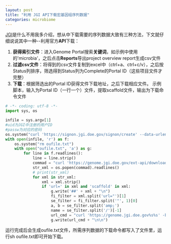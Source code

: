 ```yaml
---
layout: post
title: "利用 JGI API下载宏基因组序列数据"
categories: microbiome
---
```


[JGI](https://genome.jgi.doe.gov/portal/)是什么不用我多介绍，想从中下载需要的序列数据大致有三种方法，下文就仔细说说其中一种--利用官方**API**下载：

1. **获得索引文件**：进入Genome Portal搜索**关键词**，如示例中使用的'microbia'，之后点击**Reports**导出project overview report生成csv文件
2. **过滤csv文件**：将得到的csv文件复制到excel中（ctrl+a、ctrl+c/v），之后按Status列排序，筛选得到Status列为Complete的Portal ID（这些项目文件才完整）
3. **下载**：根据筛选出的Portal ID获得文件下载地址，之后下载相应文件。
示例脚本，输入为Portal ID（一行一个）文件，提取scaffold文件，输出为下载命令文件

```python
# -*- coding: utf-8 -*-
import sys, os

infile = sys.argv[1]
#uid为JGI中注册的用户ID
#passw为对应的密码
os.system("curl 'https://signon.jgi.doe.gov/signon/create' --data-urlencode 'login=uid' --data-urlencode 'password=passw' -c cookies > /dev/null")
with open(infile, 'r') as f:
    os.system("rm oufile.txt")
    with open("oufile.txt", 'a') as g:
        for line in f.readlines():
            line = line.strip()
            commad = "curl 'https://genome.jgi.doe.gov/ext-api/downloads/get-directory?organism=%s' -b cookies"%line
            str_xml = os.popen(commad).readlines()
            # print(str_xml)
            for xml in str_xml:
                xml = xml.strip()
                if 'url=' in xml and 'scaffold' in xml:
                    g.write('##' + xml + "\n")
                    fi_filter = xml.split('url="')[1]
                    se_filter = fi_filter.split('"', 1)[0]
                    a, b = se_filter.split('amp;')
                    name = se_filter.split('/')[-1]
                    url_cmd = "curl 'https://genome.jgi.doe.gov%s%s' -b cookies > %s"%(a, b, name)
                    g.write(url_cmd + "\n\n")

```
运行完成后会生成oufile.txt文件，所需序列数据的下载命令都写入了文件里，运行sh oufile.txt即可开始下载。